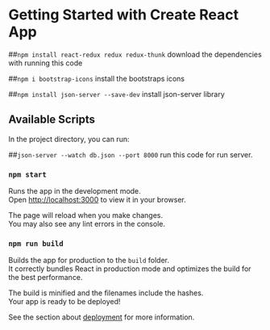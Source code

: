 # Getting Started with Create React App

##`npm install react-redux redux redux-thunk`
download the dependencies with running this code

##`npm i bootstrap-icons`
install the bootstraps icons

##`npm install json-server --save-dev`
install json-server library




## Available Scripts

In the project directory, you can run:


##`json-server --watch db.json --port 8000`
run this code for run server.

### `npm start`

Runs the app in the development mode.\
Open [http://localhost:3000](http://localhost:3000) to view it in your browser.

The page will reload when you make changes.\
You may also see any lint errors in the console.


### `npm run build`

Builds the app for production to the `build` folder.\
It correctly bundles React in production mode and optimizes the build for the best performance.

The build is minified and the filenames include the hashes.\
Your app is ready to be deployed!

See the section about [deployment](https://facebook.github.io/create-react-app/docs/deployment) for more information.
